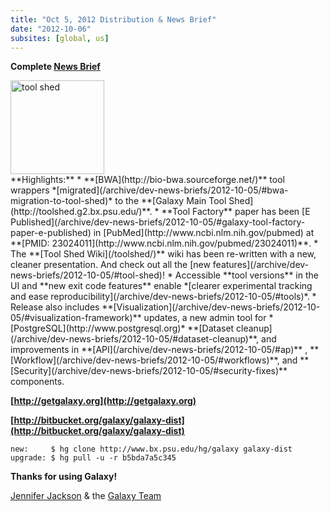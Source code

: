 ```yaml
---
title: "Oct 5, 2012 Distribution & News Brief"
date: "2012-10-06"
subsites: [global, us]
---
```

**Complete [News Brief](/archive/dev-news-briefs/2012-10-05/)**
<div class='right'><a href='http://toolshed.g2.bx.psu.edu'><img src="/images/logos/ToolShed.jpg" alt="tool shed" width="150px" /></a></div>
**Highlights:**
* **[BWA](http://bio-bwa.sourceforge.net/)** tool wrappers *[migrated](/archive/dev-news-briefs/2012-10-05/#bwa-migration-to-tool-shed)* to the **[Galaxy Main Tool Shed](http://toolshed.g2.bx.psu.edu/)**.
* **Tool Factory** paper has been [E Published](/archive/dev-news-briefs/2012-10-05/#galaxy-tool-factory-paper-e-published) in [PubMed](http://www.ncbi.nlm.nih.gov/pubmed) at **[PMID: 23024011](http://www.ncbi.nlm.nih.gov/pubmed/23024011)**.
* The **[Tool Shed Wiki](/toolshed/)** wiki has been re-written with a new, cleaner presentation. And check out all the [new features](/archive/dev-news-briefs/2012-10-05/#tool-shed)!
* Accessible **tool versions** in the UI and **new exit code features** enable *[clearer experimental tracking and ease reproducibility](/archive/dev-news-briefs/2012-10-05/#tools)*.
* Release also includes **[Visualization](/archive/dev-news-briefs/2012-10-05/#visualization-framework)** updates, a new admin tool for *[PostgreSQL](http://www.postgresql.org)* **[Dataset cleanup](/archive/dev-news-briefs/2012-10-05/#dataset-cleanup)**, and improvements in **[API](/archive/dev-news-briefs/2012-10-05/#ap)** , **[Workflow](/archive/dev-news-briefs/2012-10-05/#workflows)**,  and **[Security](/archive/dev-news-briefs/2012-10-05/#security-fixes)** components.

**[http://getgalaxy.org](http://getgalaxy.org)**

**[http://bitbucket.org/galaxy/galaxy-dist](http://bitbucket.org/galaxy/galaxy-dist)**

```
new:     $ hg clone http://www.bx.psu.edu/hg/galaxy galaxy-dist
upgrade: $ hg pull -u -r b5bda7a5c345
```


**Thanks for using Galaxy!**

[Jennifer Jackson](/people/jennifer-jackson/) & the [Galaxy Team](/galaxy-team/)
